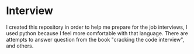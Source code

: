 # Interview
I created this repository in order to help me prepare for the job interviews, I used python because I feel more comfortable with that language. There are attempts to answer question from the book "cracking the code interview", and others.

